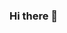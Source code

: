 ### Hi there 👋

<!--
**pragati-16/pragati-16** is a ✨ _special_ ✨ repository because its `README.md` (this file) appears on your GitHub profile.

Here are some ideas to get you started:


- 🌱 I’m currently learning Data Structures in Java and Backend Devolpment.
- 🤔 I’m looking for help with Nodejs.
- 💬 Ask me anything about Data Structures.
- 📫 How to reach me: pragati0994.cse19@chitkara.edu.in
- ⚡ Fun fact: Eat sleep study repeat.
-->
